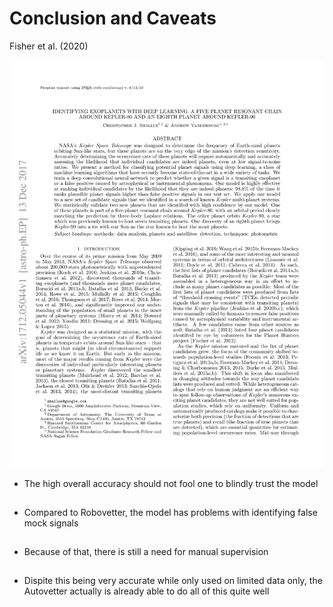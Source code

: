 # Conclusion and Caveats

Fisher et al. (2020)

<div class="grid grid-cols-2 justify-center justify-items-center items-start">
<div>  
<a href="https://arxiv.org/pdf/1712.05044" target="_blank">
  <img src="/images/1712.05044v1-01.png" class="max-h-100 shadow-xl hover:shadow-2xl ease-in-out duration-400" />
</a>
</div>
<div class="mt-5 list">

* The high overall accuracy should not fool one to blindly trust the model
* Compared to Robovetter, the model has problems with identifying false mock signals
* Because of that, there is still a need for manual supervision
* Dispite this being very accurate while only used on limited data only, the Autovetter actually is already able to do all of this quite well

</div>
</div>

<style>
  a {
    border-style: none !important;
  }

  a:hover {
    border-style: none !important;
  }

  .list li{
    margin-bottom: 1.8rem !important;
  }
</style>

